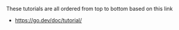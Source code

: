 These tutorials are all ordered from top to bottom based on this link

- https://go.dev/doc/tutorial/